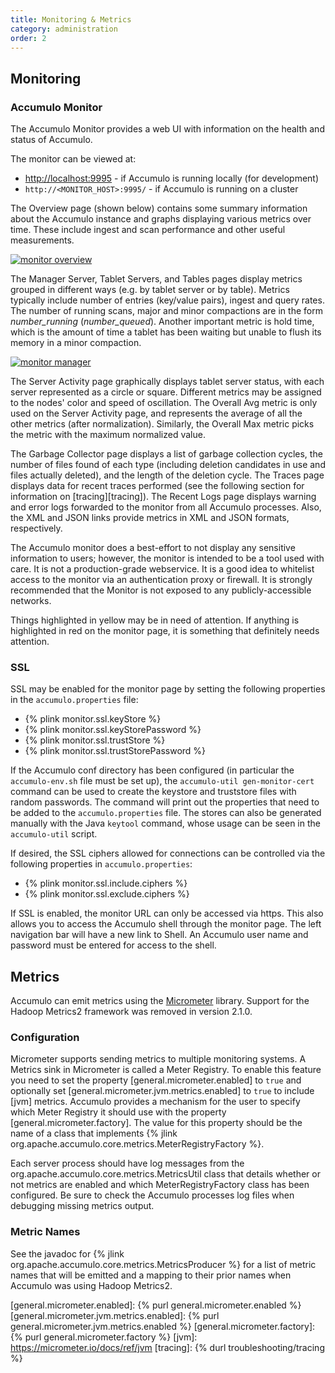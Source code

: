 ```yaml
---
title: Monitoring & Metrics
category: administration
order: 2
---
```


## Monitoring

### Accumulo Monitor

The Accumulo Monitor provides a web UI with information on the health and status of Accumulo.

The monitor can be viewed at:
 * [http://localhost:9995](http://localhost:9995) - if Accumulo is running locally (for development)
 * `http://<MONITOR_HOST>:9995/` - if Accumulo is running on a cluster

The Overview page (shown below) contains some summary information about the Accumulo instance and graphs
displaying various metrics over time. These include ingest and scan performance and other useful measurements.

<a class="p-3 border rounded d-block" href="{{ site.baseurl }}/images/accumulo-monitor-1.png">
<img src="{{ site.baseurl }}/images/accumulo-monitor-1.png" class="img-fluid rounded" alt="monitor overview"/>
</a>

The Manager Server, Tablet Servers, and Tables pages display metrics grouped in different ways (e.g. by tablet server or by table).
Metrics typically include number of entries (key/value pairs), ingest and query rates.
The number of running scans, major and minor compactions are in the form _number_running_ (_number_queued_).
Another important metric is hold time, which is the amount of time a tablet has been waiting but unable to flush its memory in a minor compaction.

<a class="p-3 border rounded d-block" href="{{ site.baseurl }}/images/accumulo-monitor-2.png">
<img src="{{ site.baseurl }}/images/accumulo-monitor-2.png" class="img-fluid rounded" alt="monitor manager"/>
</a>

The Server Activity page graphically displays tablet server status, with each server represented as a circle or square.
Different metrics may be assigned to the nodes' color and speed of oscillation.
The Overall Avg metric is only used on the Server Activity page, and represents the average of all the other metrics (after normalization).
Similarly, the Overall Max metric picks the metric with the maximum normalized value.

The Garbage Collector page displays a list of garbage collection cycles, the number of files found of each type (including deletion candidates in use and files actually deleted), and the length of the deletion cycle.
The Traces page displays data for recent traces performed (see the following section for information on [tracing][tracing]).
The Recent Logs page displays warning and error logs forwarded to the monitor from all Accumulo processes.
Also, the XML and JSON links provide metrics in XML and JSON formats, respectively.

The Accumulo monitor does a best-effort to not display any sensitive information to users; however,
the monitor is intended to be a tool used with care. It is not a production-grade webservice. It is
a good idea to whitelist access to the monitor via an authentication proxy or firewall. It
is strongly recommended that the Monitor is not exposed to any publicly-accessible networks.

Things highlighted in yellow may be in need of attention.
If anything is highlighted in red on the monitor page, it is something that definitely needs attention.

### SSL

SSL may be enabled for the monitor page by setting the following properties in the `accumulo.properties` file:

 * {% plink monitor.ssl.keyStore %}
 * {% plink monitor.ssl.keyStorePassword %}
 * {% plink monitor.ssl.trustStore %}
 * {% plink monitor.ssl.trustStorePassword %}

If the Accumulo conf directory has been configured (in particular the `accumulo-env.sh` file must be set up), the
`accumulo-util gen-monitor-cert` command can be used to create the keystore and truststore files with random passwords. The command
will print out the properties that need to be added to the `accumulo.properties` file. The stores can also be generated manually with the
Java `keytool` command, whose usage can be seen in the `accumulo-util` script.

If desired, the SSL ciphers allowed for connections can be controlled via the following properties in `accumulo.properties`:

 * {% plink monitor.ssl.include.ciphers %}
 * {% plink monitor.ssl.exclude.ciphers %}

If SSL is enabled, the monitor URL can only be accessed via https.
This also allows you to access the Accumulo shell through the monitor page.
The left navigation bar will have a new link to Shell.
An Accumulo user name and password must be entered for access to the shell.

## Metrics

Accumulo can emit metrics using the [Micrometer] library. Support for the Hadoop Metrics2 framework was removed in version 2.1.0.

### Configuration

Micrometer supports sending metrics to multiple monitoring systems. A Metrics sink in Micrometer is called a
Meter Registry. To enable this feature you need to set the property [general.micrometer.enabled] to `true` and
optionally set [general.micrometer.jvm.metrics.enabled] to `true` to include [jvm] metrics. Accumulo provides a
mechanism for the user to specify which Meter Registry it should use with the property [general.micrometer.factory].
The value for this property should be the name of a class that implements
{% jlink org.apache.accumulo.core.metrics.MeterRegistryFactory %}.

Each server process should have log messages from the org.apache.accumulo.core.metrics.MetricsUtil class that details
whether or not metrics are enabled and which MeterRegistryFactory class has been configured. Be sure to check the
Accumulo processes log files when debugging missing metrics output.

### Metric Names

See the javadoc for {% jlink org.apache.accumulo.core.metrics.MetricsProducer %} for a list of metric names that will be
emitted and a mapping to their prior names when Accumulo was using Hadoop Metrics2.

[Micrometer]: https://micrometer.io/
[general.micrometer.enabled]: {% purl general.micrometer.enabled %}
[general.micrometer.jvm.metrics.enabled]: {% purl general.micrometer.jvm.metrics.enabled %}
[general.micrometer.factory]: {% purl general.micrometer.factory %}
[jvm]: https://micrometer.io/docs/ref/jvm
[tracing]: {% durl troubleshooting/tracing %}
